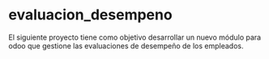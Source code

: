 # evaluacion_desempeno
El siguiente proyecto tiene como objetivo desarrollar un nuevo módulo para odoo que gestione las
evaluaciones de desempeño de los empleados.